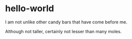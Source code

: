 # hello-world

I am not unlike other candy bars that have come before me.

Although not taller, certainly not lesser than many moles.
